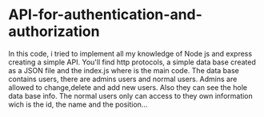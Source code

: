 # API-for-authentication-and-authorization
In this code, i tried to implement all my knowledge of Node js and express creating a simple API. You'll find http protocols, a simple data base created as a JSON file and the index.js where is the main code. The data base contains users, there are admins users and normal users. Admins are allowed to change,delete and add new users. Also they can see the hole data base info. The normal users only can access to they own information wich is the id, the name and the position...
